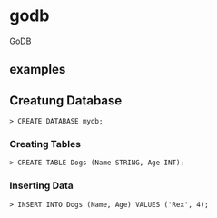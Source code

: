 # godb

GoDB

## examples

## Creatung Database

```shell
> CREATE DATABASE mydb;
```

### Creating Tables

```shell
> CREATE TABLE Dogs (Name STRING, Age INT);
```

### Inserting Data

```shell
> INSERT INTO Dogs (Name, Age) VALUES ('Rex', 4);
```
